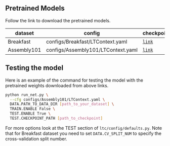 ## Pretrained Models
Follow the link to download the pretrained models.

| dataset     | config                             | checkpoint                                                                                               | F1@50 | Acc  | 
|-------------|------------------------------------|----------------------------------------------------------------------------------------------------------|-------|------|
| Breakfast   | configs/Breakfast/LTContext.yaml   | [`link`](https://drive.filen.io/f/95a780bd-31ac-4496-b32b-543545b24e06#lAhkCP158sA38OkR7FKHsy8fU2kz7kgp) | 61.9  | 74.6 |
| Assembly101 | configs/Assembly101/LTContext.yaml | [`link`](https://drive.filen.io/d/d66d7a7f-0071-468e-b3e0-2948558ce58b#DrrnC7YKqaubpzTVsBYb0wqDMP2V7UtT) | 23.2  | 41.6 |


## Testing the model

Here is an example of the command for testing the model with the pretrained weights downloaded from above links. 
```bash
python run_net.py \
  --cfg configs/Assembly101/LTContext.yaml \
  DATA.PATH_TO_DATA_DIR [path_to_your_dataset] \
  TRAIN.ENABLE False \
  TEST.ENABLE True \
  TEST.CHECKPOINT_PATH [path_to_checkpoint]
```
For more options look at the TEST section of `ltc/config/defaults.py`.
Note that for Breakfast dataset you need to set `DATA.CV_SPLIT_NUM` to specify the cross-validation split number. 